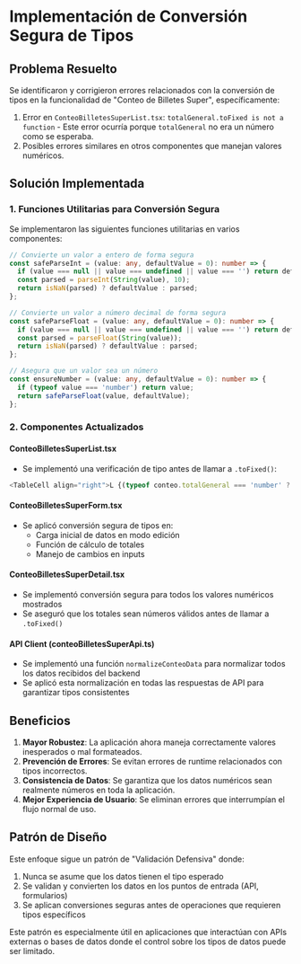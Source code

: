 # Implementación de Conversión Segura de Tipos

## Problema Resuelto

Se identificaron y corrigieron errores relacionados con la conversión de tipos en la funcionalidad de "Conteo de Billetes Super", específicamente:

1. Error en `ConteoBilletesSuperList.tsx`: `totalGeneral.toFixed is not a function` - Este error ocurría porque `totalGeneral` no era un número como se esperaba.
2. Posibles errores similares en otros componentes que manejan valores numéricos.

## Solución Implementada

### 1. Funciones Utilitarias para Conversión Segura

Se implementaron las siguientes funciones utilitarias en varios componentes:

```typescript
// Convierte un valor a entero de forma segura
const safeParseInt = (value: any, defaultValue = 0): number => {
  if (value === null || value === undefined || value === '') return defaultValue;
  const parsed = parseInt(String(value), 10);
  return isNaN(parsed) ? defaultValue : parsed;
};

// Convierte un valor a número decimal de forma segura
const safeParseFloat = (value: any, defaultValue = 0): number => {
  if (value === null || value === undefined || value === '') return defaultValue;
  const parsed = parseFloat(String(value));
  return isNaN(parsed) ? defaultValue : parsed;
};

// Asegura que un valor sea un número
const ensureNumber = (value: any, defaultValue = 0): number => {
  if (typeof value === 'number') return value;
  return safeParseFloat(value, defaultValue);
};
```

### 2. Componentes Actualizados

#### ConteoBilletesSuperList.tsx
- Se implementó una verificación de tipo antes de llamar a `.toFixed()`:
```typescript
<TableCell align="right">L {(typeof conteo.totalGeneral === 'number' ? conteo.totalGeneral : parseFloat(String(conteo.totalGeneral || 0))).toFixed(2)}</TableCell>
```

#### ConteoBilletesSuperForm.tsx
- Se aplicó conversión segura de tipos en:
  - Carga inicial de datos en modo edición
  - Función de cálculo de totales
  - Manejo de cambios en inputs

#### ConteoBilletesSuperDetail.tsx
- Se implementó conversión segura para todos los valores numéricos mostrados
- Se aseguró que los totales sean números válidos antes de llamar a `.toFixed()`

#### API Client (conteoBilletesSuperApi.ts)
- Se implementó una función `normalizeConteoData` para normalizar todos los datos recibidos del backend
- Se aplicó esta normalización en todas las respuestas de API para garantizar tipos consistentes

## Beneficios

1. **Mayor Robustez**: La aplicación ahora maneja correctamente valores inesperados o mal formateados.
2. **Prevención de Errores**: Se evitan errores de runtime relacionados con tipos incorrectos.
3. **Consistencia de Datos**: Se garantiza que los datos numéricos sean realmente números en toda la aplicación.
4. **Mejor Experiencia de Usuario**: Se eliminan errores que interrumpían el flujo normal de uso.

## Patrón de Diseño

Este enfoque sigue un patrón de "Validación Defensiva" donde:

1. Nunca se asume que los datos tienen el tipo esperado
2. Se validan y convierten los datos en los puntos de entrada (API, formularios)
3. Se aplican conversiones seguras antes de operaciones que requieren tipos específicos

Este patrón es especialmente útil en aplicaciones que interactúan con APIs externas o bases de datos donde el control sobre los tipos de datos puede ser limitado.
